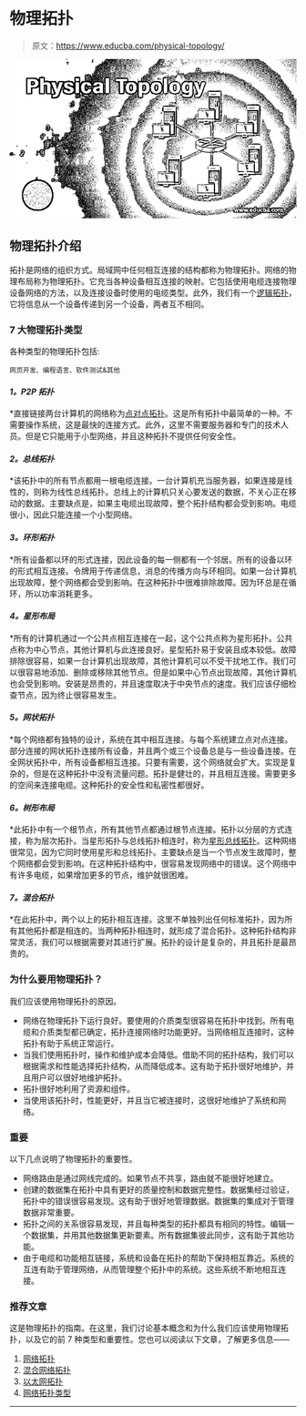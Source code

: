 # 物理拓扑

> 原文：<https://www.educba.com/physical-topology/>

![Physical-Topology](img/7d2f7313869692266488478db23b3e38.png)



## 物理拓扑介绍

拓扑是网络的组织方式。局域网中任何相互连接的结构都称为物理拓扑。网络的物理布局称为物理拓扑。它充当各种设备相互连接的映射。它包括使用电缆连接物理设备网络的方法，以及连接设备时使用的电缆类型。此外，我们有一个[逻辑拓扑](https://www.educba.com/logical-topology/)，它将信息从一个设备传递到另一个设备，两者互不相同。

### 7 大物理拓扑类型

各种类型的物理拓扑包括:

<small>网页开发、编程语言、软件测试&其他</small>

#### *1。P2P 拓扑*

 *直接链接两台计算机的网络称为[点对点拓扑](https://www.educba.com/point-to-point-topology/)。这是所有拓扑中最简单的一种。不需要操作系统，这是最快的连接方式。此外，这里不需要服务器和专门的技术人员。但是它只能用于小型网络，并且这种拓扑不提供任何安全性。

#### *2。总线拓扑*

 *该拓扑中的所有节点都用一根电缆连接。一台计算机充当服务器，如果连接是线性的，则称为线性总线拓扑。总线上的计算机只关心要发送的数据，不关心正在移动的数据。主要缺点是，如果主电缆出现故障，整个拓扑结构都会受到影响。电缆很小，因此只能连接一个小型网络。

#### *3。环形拓扑*

 *所有设备都以环的形式连接，因此设备的每一侧都有一个邻居。所有的设备以环的形式相互连接。令牌用于传递信息，消息的传播方向与环相同。如果一台计算机出现故障，整个网络都会受到影响。在这种拓扑中很难排除故障。因为环总是在循环，所以功率消耗更多。

#### *4。星形布局*

 *所有的计算机通过一个公共点相互连接在一起，这个公共点称为星形拓扑。公共点称为中心节点，其他计算机与此连接良好。星型拓扑易于安装且成本较低。故障排除很容易，如果一台计算机出现故障，其他计算机可以不受干扰地工作。我们可以很容易地添加、删除或移除其他节点。但是如果中心节点出现故障，其他计算机也会受到影响。安装是昂贵的，并且速度取决于中央节点的速度。我们应该仔细检查节点，因为终止很容易发生。

#### *5。网状拓扑*

 *每个网络都有独特的设计，系统在其中相互连接。与每个系统建立点对点连接。部分连接的网状拓扑连接所有设备，并且两个或三个设备总是与一些设备连接。在全网状拓扑中，所有设备都相互连接。只要有需要，这个网络就会扩大。实现是复杂的，但是在这种拓扑中没有流量问题。拓扑是健壮的，并且相互连接。需要更多的空间来连接电缆。这种拓扑的安全性和私密性都很好。

#### *6。树形布局*

 *此拓扑中有一个根节点，所有其他节点都通过根节点连接。拓扑以分层的方式连接，称为层次拓扑。当星形拓扑与总线拓扑相连时，称为[星形总线拓扑](https://www.educba.com/star-bus-topology/)。这种网络很常见，因为它同时使用星形和总线拓扑。主要缺点是当一个节点发生故障时，整个网络都会受到影响。在这种拓扑结构中，很容易发现网络中的错误。这个网络中有许多电缆，如果增加更多的节点，维护就很困难。

#### *7。混合拓扑*

 *在此拓扑中，两个以上的拓扑相互连接。这里不单独列出任何标准拓扑，因为所有其他拓扑都是相连的。当两种拓扑相连时，就形成了混合拓扑。这种拓扑结构非常灵活，我们可以根据需要对其进行扩展。拓扑的设计是复杂的，并且拓扑是最昂贵的。

### 为什么要用物理拓扑？

我们应该使用物理拓扑的原因。

*   网络在物理拓扑下运行良好。要使用的介质类型很容易在拓扑中找到。所有电缆和介质类型都已确定，拓扑连接网络时功能更好。当网络相互连接时，这种拓扑有助于系统正常运行。
*   当我们使用拓扑时，操作和维护成本会降低。借助不同的拓扑结构，我们可以根据需求和性能选择拓扑结构，从而降低成本。这有助于拓扑很好地维护，并且用户可以很好地维护拓扑。
*   拓扑很好地利用了资源和组件。
*   当使用该拓扑时，性能更好，并且当它被连接时，这很好地维护了系统和网络。

### 重要

以下几点说明了物理拓扑的重要性。

*   网络路由是通过网线完成的。如果节点不共享，路由就不能很好地建立。
*   创建的数据集在拓扑中具有更好的质量控制和数据完整性。数据集经过验证，拓扑中的错误很容易发现。这有助于很好地管理数据。数据集的集成对于管理数据非常重要。
*   拓扑之间的关系很容易发现，并且每种类型的拓扑都具有相同的特性。编辑一个数据集，并用其他数据集更新要素。所有数据集彼此同步，这有助于其他功能。
*   由于电缆和功能相互链接，系统和设备在拓扑的帮助下保持相互靠近。系统的互连有助于管理网络，从而管理整个拓扑中的系统。这些系统不断地相互连接。

### 推荐文章

这是物理拓扑的指南。在这里，我们讨论基本概念和为什么我们应该使用物理拓扑，以及它的前 7 种类型和重要性。您也可以阅读以下文章，了解更多信息——

1.  [网络拓扑](https://www.educba.com/network-topologies/)
2.  [混合网络拓扑](https://www.educba.com/hybrid-network-topology/)
3.  [以太网拓扑](https://www.educba.com/ethernet-topology/)
4.  [网络拓扑类型](https://www.educba.com/types-of-network-topology/)





*******